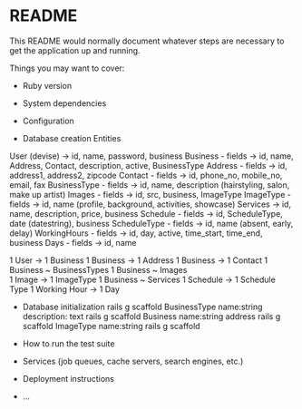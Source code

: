 # README

This README would normally document whatever steps are necessary to get the
application up and running.

Things you may want to cover:

* Ruby version

* System dependencies

* Configuration

* Database creation
Entities

User (devise) -> id, name, password, business
Business - fields -> id, name, Address, Contact, description, active, BusinessType
Address - fields -> id, address1, address2, zipcode
Contact - fields -> id, phone_no, mobile_no, email, fax
BusinessType - fields -> id, name, description (hairstyling, salon, make up artist)
Images - fields -> id, src, business, ImageType
ImageType - fields -> id, name (profile, background, activities, showcase)
Services -> id, name, description, price, business
Schedule - fields -> id, ScheduleType, date (datestring), business
ScheduleType - fields -> id, name (absent, early, delay)
WorkingHours - fields -> id, day, active,  time_start, time_end, business
Days - fields -> id, name

1 User -> 1 Business
1 Business -> 1 Address
1 Business -> 1 Contact
1 Business ~ BusinessTypes
1 Business ~ Images  
1 Image -> 1 ImageType
1 Business ~ Services
1 Schedule -> 1 Schedule Type
1 Working Hour -> 1 Day


* Database initialization
rails g scaffold BusinessType name:string description: text
rails g scaffold Business name:string address 
rails g scaffold ImageType name:string
rails g scaffold

* How to run the test suite

* Services (job queues, cache servers, search engines, etc.)

* Deployment instructions

* ...
